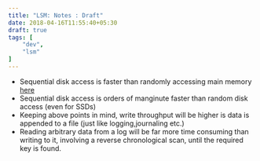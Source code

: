 ```yaml
---
title: "LSM: Notes : Draft"
date: 2018-04-16T11:55:40+05:30
draft: true
tags: [
    "dev",
    "lsm"
]
---
```


* Sequential disk access is faster than randomly accessing main memory [here](http://queue.acm.org/detail.cfm?id=1563874)
* Sequential disk access is orders of manginute faster than random disk access (even for SSDs)
* Keeping above points in mind, write throughput will be higher is data is appended to a file (just like logging,journaling etc.)
* Reading arbitrary data from a log will be far more time consuming than writing to it, involving a reverse chronological scan, until the required key is found.

